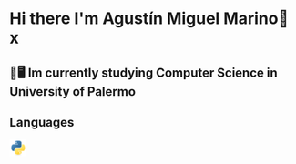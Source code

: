 # Hi there I'm Agustín Miguel Marino👋x
## 🏢🖥️ Im currently studying Computer Science in University of Palermo 

## Languages
<img src="https://raw.githubusercontent.com/devicons/devicon/master/icons/python/python-original.svg" width=30 height=30 align=center>

<!--
**Amarin38/Amarin38** is a ✨ _special_ ✨ repository because its `README.md` (this file) appears on your GitHub profile.


- 🔭 I’m currently working on ...
- 🌱 I’m currently learning ...
- 👯 I’m looking to collaborate on ...
- 🤔 I’m looking for help with ...
- 📫 How to reach me: ...

-->
